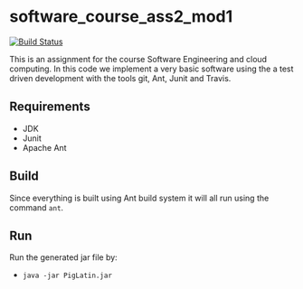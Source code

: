 # software_course_ass2_mod1

[![Build Status](https://travis-ci.org/JohanFKson/software_course_ass2_mod1.svg?branch=master)](https://travis-ci.org/JohanFKson/software_course_ass2_mod1)

This is an assignment for the course Software Engineering and cloud computing. In this code we implement a very basic software using the
a test driven development with the tools git, Ant, Junit and Travis.

## Requirements

* JDK
* Junit
* Apache Ant

## Build

Since everything is built using Ant build system it will all run using the command `ant`.

## Run

Run the generated jar file by:
  *  ```java -jar PigLatin.jar```
